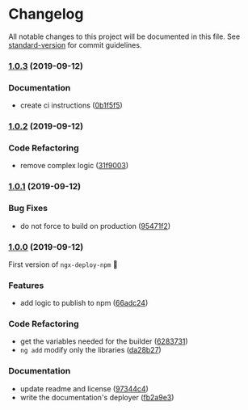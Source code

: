 # Changelog

All notable changes to this project will be documented in this file. See [standard-version](https://github.com/conventional-changelog/standard-version) for commit guidelines.

### [1.0.3](https://github.com/bikecoders/ngx-deploy-npm/compare/v1.0.2...v1.0.3) (2019-09-12)


### Documentation

* create ci instructions ([0b1f5f5](https://github.com/bikecoders/ngx-deploy-npm/commit/0b1f5f5))

### [1.0.2](https://github.com/bikecoders/ngx-deploy-npm/compare/v1.0.1...v1.0.2) (2019-09-12)


### Code Refactoring

* remove complex logic ([31f9003](https://github.com/bikecoders/ngx-deploy-npm/commit/31f9003))

### [1.0.1](https://github.com/bikecoders/ngx-deploy-npm/compare/v1.0.0...v1.0.1) (2019-09-12)


### Bug Fixes

* do not force to build on production ([95471f2](https://github.com/bikecoders/ngx-deploy-npm/commit/95471f2))

### [1.0.0](https://github.com/bikecoders/ngx-deploy-npm/compare/v0.0.1...v1.0.0) (2019-09-12)


First version of `ngx-deploy-npm` 🥳

### Features

* add logic to publish to npm ([66adc24](https://github.com/bikecoders/ngx-deploy-npm/commit/66adc24))

### Code Refactoring

* get the variables needed for the builder ([6283731](https://github.com/bikecoders/ngx-deploy-npm/commit/6283731))
* `ng add` modify only the libraries ([da28b27](https://github.com/bikecoders/ngx-deploy-npm/commit/da28b27))

### Documentation

* update readme and license ([97344c4](https://github.com/bikecoders/ngx-deploy-npm/commit/97344c4))
* write the documentation's deployer ([fb2a9e3](https://github.com/bikecoders/ngx-deploy-npm/commit/fb2a9e3))
